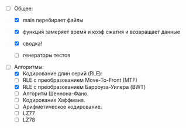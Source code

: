  - [ ] Общее:
    - [x] main перебирает файлы
    - [x] функция замеряет время и коэф  сжатия и возвращает данные
    - [x] сводка!
    - [ ] генераторы тестов

 
 - [ ] Алгоритмы:
    - [x] Кодирование длин серий (RLE):
    - [ ] RLE с преобразованием Move-To-Front (MTF)
    - [x] RLE с преобразованием Барроуза-Уилера (BWT)
    - [ ]  Алгоритм Шеннона-Фано.
    - [ ]  Кодирование Хаффмана.
    - [ ]  Арифметическое кодирование.
    - [ ]  LZ77
    - [ ]  LZ78